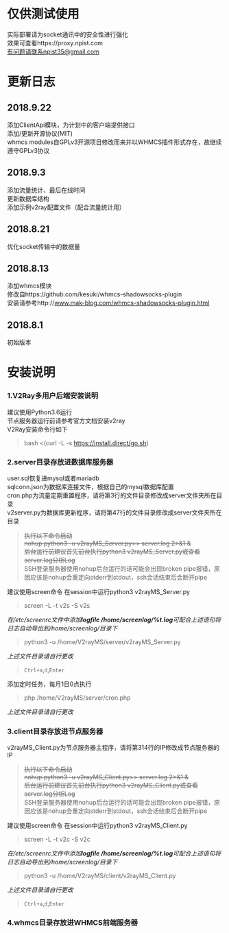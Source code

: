 # 仅供测试使用<br />
实际部署请为socket通讯中的安全性进行强化<br />
效果可查看https://proxy.npist.com<br />
有问题请联系npist35@gmail.com<br />
# 更新日志<br />
## 2018.9.22<br />
添加ClientApi模块，为计划中的客户端提供接口<br />
添加/更新开源协议(MIT)<br />
whmcs modules自GPLv3开源项目修改而来并以WHMCS插件形式存在，故继续遵守GPLv3协议<br />
## 2018.9.3<br />
添加流量统计、最后在线时间<br />
更新数据库结构<br />
添加示例v2ray配置文件（配合流量统计用）<br />
## 2018.8.21<br />
优化socket传输中的数据量<br />
## 2018.8.13<br />
添加whmcs模块<br />
修改自https://github.com/kesuki/whmcs-shadowsocks-plugin<br />
安装请参考http://www.mak-blog.com/whmcs-shadowsocks-plugin.html<br />
## 2018.8.1<br />
初始版本<br />
# 安装说明<br />
### 1.V2Ray多用户后端安装说明<br />
建议使用Python3.6运行<br />
节点服务器运行前请参考官方文档安装v2ray<br />
V2Ray安装命令行如下<br />

> bash <(curl -L -s https://install.direct/go.sh)<br />

### 2.server目录存放进数据库服务器<br />
user.sql恢复进mysql或者mariadb<br />
sqlconn.json为数据库连接文件，根据自己的mysql数据库配置<br />
cron.php为流量定期重置程序，请将第3行的文件目录修改成server文件夹所在目录<br />
v2server.py为数据库更新程序，请将第47行的文件目录修改成server文件夹所在目录<br />

> <del>执行以下命令启动<br /> nohup python3 -u v2rayMS_Server.py>> server.log
> 2>&1 &<br /> 后台运行前建议首先前台执行python3
> v2rayMS_Server.py或查看server.log分析Log<br /></del>
> SSH登录服务器使用nohup后台运行的话可能会出现broken pipe报错，原因应该是nohup会重定向stderr到stdout，ssh会话结束后会断开pipe

建议使用screen命令 在session中运行python3 v2rayMS_Server.py
> screen -L -t v2s -S v2s

*在/etc/screenrc文件中添加**logfile /home/screenlog/%t.log**可配合上述语句将日志自动导出到/home/screenlog/目录下*
> python3 -u /home/V2rayMS/server/v2rayMS_Server.py

*上述文件目录请自行更改*
> `Ctrl+a`,`d`,`Enter`

添加定时任务，每月1日0点执行

> php /home/V2rayMS/server/cron.php

*上述文件目录请自行更改*

### 3.client目录存放进节点服务器<br />
v2rayMS_Client.py为节点服务器主程序，请将第314行的IP修改成节点服务器的IP<br />

> <del>执行以下命令启动<br /> nohup python3 -u v2rayMS_Client.py>> server.log
> 2>&1 &<br /> 后台运行前建议首先前台执行python3
> v2rayMS_Client.py或查看server.log分析Log<br /></del>
> SSH登录服务器使用nohup后台运行的话可能会出现broken pipe报错，原因应该是nohup会重定向stderr到stdout，ssh会话结束后会断开pipe

建议使用screen命令 在session中运行python3 v2rayMS_Client.py
> screen -L -t v2c -S v2c

*在/etc/screenrc文件中添加**logfile /home/screenlog/%t.log**可配合上述语句将日志自动导出到/home/screenlog/目录下*
> python3 -u /home/V2rayMS/client/v2rayMS_Client.py

*上述文件目录请自行更改*
> `Ctrl+a`,`d`,`Enter`

### 4.whmcs目录存放进WHMCS前端服务器<br />
